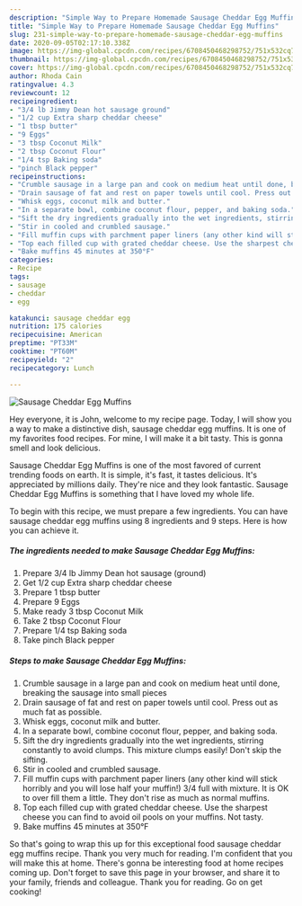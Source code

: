 ```yaml
---
description: "Simple Way to Prepare Homemade Sausage Cheddar Egg Muffins"
title: "Simple Way to Prepare Homemade Sausage Cheddar Egg Muffins"
slug: 231-simple-way-to-prepare-homemade-sausage-cheddar-egg-muffins
date: 2020-09-05T02:17:10.338Z
image: https://img-global.cpcdn.com/recipes/6708450468298752/751x532cq70/sausage-cheddar-egg-muffins-recipe-main-photo.jpg
thumbnail: https://img-global.cpcdn.com/recipes/6708450468298752/751x532cq70/sausage-cheddar-egg-muffins-recipe-main-photo.jpg
cover: https://img-global.cpcdn.com/recipes/6708450468298752/751x532cq70/sausage-cheddar-egg-muffins-recipe-main-photo.jpg
author: Rhoda Cain
ratingvalue: 4.3
reviewcount: 12
recipeingredient:
- "3/4 lb Jimmy Dean hot sausage ground"
- "1/2 cup Extra sharp cheddar cheese"
- "1 tbsp butter"
- "9 Eggs"
- "3 tbsp Coconut Milk"
- "2 tbsp Coconut Flour"
- "1/4 tsp Baking soda"
- "pinch Black pepper"
recipeinstructions:
- "Crumble sausage in a large pan and cook on medium heat until done, breaking the sausage into small pieces"
- "Drain sausage of fat and rest on paper towels until cool. Press out as much fat as possible."
- "Whisk eggs, coconut milk and butter."
- "In a separate bowl, combine coconut flour, pepper, and baking soda."
- "Sift the dry ingredients gradually into the wet ingredients, stirring constantly to avoid clumps. This mixture clumps easily! Don&#39;t skip the sifting."
- "Stir in cooled and crumbled sausage."
- "Fill muffin cups with parchment paper liners (any other kind will stick horribly and you will lose half your muffin!) 3/4 full with mixture. It is OK to over fill them a little. They don&#39;t rise as much as normal muffins."
- "Top each filled cup with grated cheddar cheese. Use the sharpest cheese you can find to avoid oil pools on your muffins. Not tasty."
- "Bake muffins 45 minutes at 350°F"
categories:
- Recipe
tags:
- sausage
- cheddar
- egg

katakunci: sausage cheddar egg 
nutrition: 175 calories
recipecuisine: American
preptime: "PT33M"
cooktime: "PT60M"
recipeyield: "2"
recipecategory: Lunch

---
```



![Sausage Cheddar Egg Muffins](https://img-global.cpcdn.com/recipes/6708450468298752/751x532cq70/sausage-cheddar-egg-muffins-recipe-main-photo.jpg)

Hey everyone, it is John, welcome to my recipe page. Today, I will show you a way to make a distinctive dish, sausage cheddar egg muffins. It is one of my favorites food recipes. For mine, I will make it a bit tasty. This is gonna smell and look delicious.

Sausage Cheddar Egg Muffins is one of the most favored of current trending foods on earth. It is simple, it's fast, it tastes delicious. It's appreciated by millions daily. They're nice and they look fantastic. Sausage Cheddar Egg Muffins is something that I have loved my whole life.




To begin with this recipe, we must prepare a few ingredients. You can have sausage cheddar egg muffins using 8 ingredients and 9 steps. Here is how you can achieve it.

##### The ingredients needed to make Sausage Cheddar Egg Muffins:

1. Prepare 3/4 lb Jimmy Dean hot sausage (ground)
1. Get 1/2 cup Extra sharp cheddar cheese
1. Prepare 1 tbsp butter
1. Prepare 9 Eggs
1. Make ready 3 tbsp Coconut Milk
1. Take 2 tbsp Coconut Flour
1. Prepare 1/4 tsp Baking soda
1. Take pinch Black pepper




##### Steps to make Sausage Cheddar Egg Muffins:

1. Crumble sausage in a large pan and cook on medium heat until done, breaking the sausage into small pieces
1. Drain sausage of fat and rest on paper towels until cool. Press out as much fat as possible.
1. Whisk eggs, coconut milk and butter.
1. In a separate bowl, combine coconut flour, pepper, and baking soda.
1. Sift the dry ingredients gradually into the wet ingredients, stirring constantly to avoid clumps. This mixture clumps easily! Don&#39;t skip the sifting.
1. Stir in cooled and crumbled sausage.
1. Fill muffin cups with parchment paper liners (any other kind will stick horribly and you will lose half your muffin!) 3/4 full with mixture. It is OK to over fill them a little. They don&#39;t rise as much as normal muffins.
1. Top each filled cup with grated cheddar cheese. Use the sharpest cheese you can find to avoid oil pools on your muffins. Not tasty.
1. Bake muffins 45 minutes at 350°F




So that's going to wrap this up for this exceptional food sausage cheddar egg muffins recipe. Thank you very much for reading. I'm confident that you will make this at home. There's gonna be interesting food at home recipes coming up. Don't forget to save this page in your browser, and share it to your family, friends and colleague. Thank you for reading. Go on get cooking!
